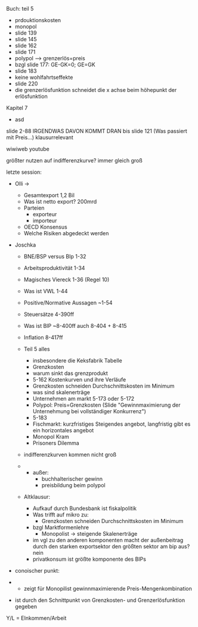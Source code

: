 Buch: teil 5

- prdouktionskosten
- monopol
- slide 139
- slide 145
- slide 162
- slide 171
- polypol --> grenzerlös=preis
- bzgl slide 177: GE-GK=0; GE=GK
- slide 183
- keine wohlfahrtseffekte
- slide 220
- die grenzerlösfunktion schneidet die x achse beim höhepunkt der erlösfunktion

Kapitel 7

- asd


slide 2-88 IRGENDWAS DAVON KOMMT DRAN
bis slide 121 (Was passiert mit Preis...) klausurrelevant

wiwiweb youtube

größter nutzen auf indifferenzkurve? immer gleich groß



letzte session:
- Olli ->
  - Gesamtexport 1,2 Bil
  - Was ist netto export? 200mrd
  - Parteien
    - exporteur
    - importeur
  - OECD Konsensus
  - Welche Risiken abgedeckt werden
- Joschka
  - BNE/BSP versus BIp 1-32
  - Arbeitsproduktivität 1-34
  - Magisches Viereck 1-36 (Regel 10)
  - Was ist VWL 1-44
  - Positive/Normative Aussagen ~1-54
  - Steuersätze 4-390ff
  - Was ist BIP ~8-400ff auch 8-404 + 8-415
  - Inflation 8-417ff
  - Teil 5 alles
    - insbesondere die Keksfabrik Tabelle
    - Grenzkosten
    - warum sinkt das grenzprodukt
    - 5-162 Kostenkurven und ihre Verläufe
    - Grenzkosten schneiden Durchschnittskosten im Minimum
    - was sind skalenerträge
    - Unternehmen am markt 5-173 oder 5-172
    - Polypol: Preis=Grenzkosten (Slide "Gewinnmaximierung der Unternehmung bei vollständiger Konkurrenz")
    - 5-183
    - Fischmarkt: kurzfristiges Steigendes angebot, langfristig gibt es ein horizontales angebot
    - Monopol Kram
    - Prisoners Dilemma
  - indifferenzkurven kommen nicht groß
  -
    - außer:
      - buchhalterischer gewinn
      - preisbildung beim polypol

  - Altklausur:
    - Aufkauf durch Bundesbank ist fiskalpolitik
    - Was trifft auf mikro zu:
      - Grenzkosten schneiden Durchschnittskosten im Minimum
    - bzgl Marktformenlehre
      - Monopolist -> steigende Skalenerträge
    - im vgl zu den anderen komponenten macht der außenbeitrag durch den starken exportsektor den größten sektor am bip aus? nein
    - privatkonsum ist größte komponente des BIPs

- conoischer punkt:
- - zeigt für Monopilist gewinnmaximierende Preis-Mengenkombination
- ist durch den Schnittpunkt von Grenzkosten- und Grenzerlösfunktion gegeben

Y/L = EInkommen/Arbeit
